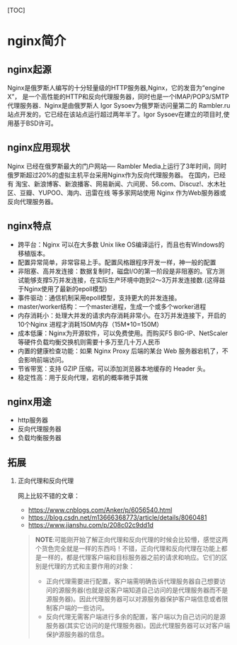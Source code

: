 [TOC]



# nginx简介



## nginx起源

Nginx是俄罗斯人编写的十分轻量级的HTTP服务器,Nginx，它的发音为“engine X”， 是一个高性能的HTTP和反向代理服务器，同时也是一个IMAP/POP3/SMTP 代理服务器．Nginx是由俄罗斯人 Igor Sysoev为俄罗斯访问量第二的 Rambler.ru站点开发的，它已经在该站点运行超过两年半了。Igor Sysoev在建立的项目时,使用基于BSD许可。



## nginx应用现状

Nginx 已经在俄罗斯最大的门户网站── Rambler Media上运行了3年时间，同时俄罗斯超过20%的虚拟主机平台采用Nginx作为反向代理服务器。 在国内，已经有 淘宝、新浪博客、新浪播客、网易新闻、六间房、56.com、Discuz!、水木社区、豆瓣、YUPOO、海内、迅雷在线 等多家网站使用 Nginx 作为Web服务器或反向代理服务器。



## nginx特点

- 跨平台：Nginx 可以在大多数 Unix like OS编译运行，而且也有Windows的移植版本。
- 配置异常简单，非常容易上手。配置风格跟程序开发一样，神一般的配置
- 非阻塞、高并发连接：数据复制时，磁盘I/O的第一阶段是非阻塞的。官方测试能够支撑5万并发连接，在实际生产环境中跑到2～3万并发连接数.(这得益于Nginx使用了最新的epoll模型)
- 事件驱动：通信机制采用epoll模型，支持更大的并发连接。
- master/worker结构：一个master进程，生成一个或多个worker进程
- 内存消耗小：处理大并发的请求内存消耗非常小。在3万并发连接下，开启的10个Nginx 进程才消耗150M内存（15M*10=150M） 
- 成本低廉：Nginx为开源软件，可以免费使用。而购买F5 BIG-IP、NetScaler等硬件负载均衡交换机则需要十多万至几十万人民币
- 内置的健康检查功能：如果 Nginx Proxy 后端的某台 Web 服务器宕机了，不会影响前端访问。
- 节省带宽：支持 GZIP 压缩，可以添加浏览器本地缓存的 Header 头。
- 稳定性高：用于反向代理，宕机的概率微乎其微




## nginx用途

- http服务器
- 反向代理服务器
- 负载均衡服务器



## 拓展

1. 正向代理和反向代理

   网上比较不错的文章：

   - https://www.cnblogs.com/Anker/p/6056540.html
   - https://blog.csdn.net/m13666368773/article/details/8060481
   - https://www.jianshu.com/p/208c02c9dd1d

   > **NOTE**:可能刚开始了解正向代理和反向代理的时候会比较懵，感觉这两个货色完全就是一样的东西吗！不错，正向代理和反向代理在功能上都是一样的，都是代理客户端和目标服务器之前的请求和响应。它们的区别是代理的方式和主要作用的对象：
   >
   > - 正向代理需要进行配置，客户端需明确告诉代理服务器自己想要访问的源服务器(也就是说客户端知道自己访问的是代理服务器而不是源服务器)。因此代理服务器可以对源服务器保护客户端信息或者限制客户端的一些访问。
   > - 反向代理无需客户端进行多余的配置，客户端以为自己访问的是源服务器(其实它访问的是代理服务器)。因此代理服务器可以对客户端保护源服务器的信息。

   ​


[^燕聪聪]: 唯天下之至拙，能胜天下之至巧

